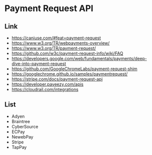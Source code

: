 # Payment Request API

## Link

- https://caniuse.com/#feat=payment-request
- https://www.w3.org/TR/webpayments-overview/
- https://www.w3.org/TR/payment-request/
- https://github.com/w3c/payment-request-info/wiki/FAQ
- https://developers.google.com/web/fundamentals/payments/deep-dive-into-payment-request
- https://github.com/GoogleChromeLabs/payment-request-shim
- https://googlechrome.github.io/samples/paymentrequest/
- https://stripe.com/docs/payment-request-api
- https://developer.payeezy.com/apis
- https://cloudrail.com/integrations

## List

- Adyen
- Braintree
- CyberSource
- ECPay
- NewebPay
- Stripe
- TapPay
